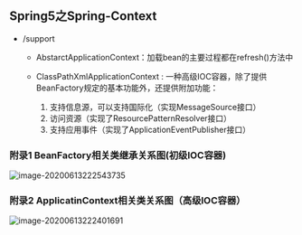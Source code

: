## Spring5之Spring-Context

- /support
  
  - AbstarctApplicationContext：加载bean的主要过程都在refresh()方法中
  
  - ClassPathXmlApplicationContext : 一种高级IOC容器，除了提供BeanFactory规定的基本功能外，还提供附加功能：
    1. 支持信息源，可以支持国际化（实现MessageSource接口）
    2. 访问资源（实现了ResourcePatternResolver接口）
    3. 支持应用事件（实现了ApplicationEventPublisher接口）









### 附录1 BeanFactory相关类继承关系图(初级IOC容器)

![image-20200613222543735](C:\Users\Administrator\AppData\Roaming\Typora\typora-user-images\image-20200613222543735.png)

### 附录2 ApplicatinContext相关类关系图（高级IOC容器）

![image-20200613222401691](C:\Users\Administrator\AppData\Roaming\Typora\typora-user-images\image-20200613222401691.png)



